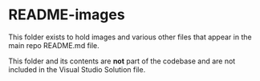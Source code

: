 # README-images

This folder exists to hold images and various other files that appear in the main repo README.md file.

This folder and its contents are **not** part of the codebase and are not included in the Visual Studio Solution file.
